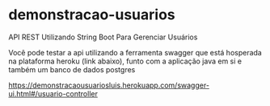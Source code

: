 # demonstracao-usuarios
API REST Utilizando String Boot Para Gerenciar Usuários

Você pode testar a api utilizando a ferramenta swagger que está hosperada na plataforma heroku (link abaixo), funto com a aplicação java em si e também um banco de dados postgres

https://demonstracaousuariosluis.herokuapp.com/swagger-ui.html#/usuario-controller
